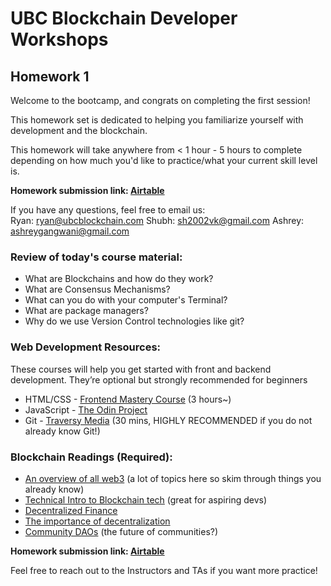 # UBC Blockchain Developer Workshops
  
## Homework 1
Welcome to the bootcamp, and congrats on completing the first session!  
  
This homework set is dedicated to helping you familiarize yourself with development and the blockchain.  

This homework will take anywhere from < 1 hour - 5 hours to complete depending on how much you'd like to practice/what your current skill level is. 

**Homework submission link: [Airtable](https://airtable.com/shrYVpNUhypw7Ik3M)**
  
If you have any questions, feel free to email us:  
Ryan: [ryan@ubcblockchain.com](mailto:ryan@ubcblockchain.com)
Shubh: [sh2002vk@gmail.com](mailto:sh2002vk@gmail.com)
Ashrey: [ashreygangwani@gmail.com](mailto:ashreygangwani@gmail.com)

### Review of today's course material:
-   What are Blockchains and how do they work?
-   What are Consensus Mechanisms?
-   What can you do with your computer's Terminal?
-   What are package managers?
-   Why do we use Version Control technologies like git?

### Web Development Resources:
These courses will help you get started with front and backend development. They’re optional but strongly recommended for beginners
-   HTML/CSS - [Frontend Mastery Course](https://www.udemy.com/course/master-the-basics-of-html5-css3-beginner-web-development/?ranMID=39197&ranEAID=JVFxdTr9V80&ranSiteID=JVFxdTr9V80-jUYq1.bknDfI7ZdtbMf4FQ&LSNPUBID=JVFxdTr9V80&utm_source=aff-campaign&utm_medium=udemyads) (3 hours~)    
-   JavaScript - [The Odin Project](https://www.theodinproject.com/paths/full-stack-javascript/courses/javascript) 
- Git - [Traversy Media](https://www.youtube.com/watch?v=SWYqp7iY_Tc&themeRefresh=1) (30 mins, HIGHLY RECOMMENDED if you do not already know Git!)

### Blockchain Readings (Required):
-   [An overview of all web3](https://docs.google.com/document/d/1SWJw_NTyUvgdB_asRzsnVyKjciW8dZbeqQeUeWsEiQc/edit#) (a lot of topics here so skim through things you already know)
-   [Technical Intro to Blockchain tech](https://www.ibm.com/topics/what-is-blockchain) (great for aspiring devs)
-   [Decentralized Finance](https://decrypt.co/resources/defi-ultimate-beginners-guide-decentralized-finance)
-   [The importance of decentralization](https://onezero.medium.com/why-decentralization-matters-5e3f79f7638e)
-   [Community DAOs](https://p.mirror.xyz/cVN3KOss0uqpZwxHQKtC4Syvn1RfXaxofFKHJuKLWS4) (the future of communities?)
    
**Homework submission link: [Airtable](https://airtable.com/appnMzRZ1xvyIFQKs/tbl5YMUzl1woqxSBW/viwknwAinjIM3lI0f?blocks=hide)**

Feel free to reach out to the Instructors and TAs if you want more practice!